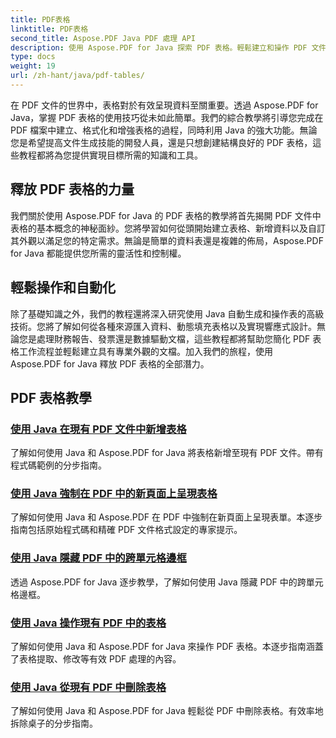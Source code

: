 ```yaml
---
title: PDF表格
linktitle: PDF表格
second_title: Aspose.PDF Java PDF 處理 API
description: 使用 Aspose.PDF for Java 探索 PDF 表格。輕鬆建立和操作 PDF 文件中的表格。
type: docs
weight: 19
url: /zh-hant/java/pdf-tables/
---
```


在 PDF 文件的世界中，表格對於有效呈現資料至關重要。透過 Aspose.PDF for Java，掌握 PDF 表格的使用技巧從未如此簡單。我們的綜合教學將引導您完成在 PDF 檔案中建立、格式化和增強表格的過程，同時利用 Java 的強大功能。無論您是希望提高文件生成技能的開發人員，還是只想創建結構良好的 PDF 表格，這些教程都將為您提供實現目標所需的知識和工具。

## 釋放 PDF 表格的力量

我們關於使用 Aspose.PDF for Java 的 PDF 表格的教學將首先揭開 PDF 文件中表格的基本概念的神秘面紗。您將學習如何從頭開始建立表格、新增資料以及自訂其外觀以滿足您的特定需求。無論是簡單的資料表還是複雜的佈局，Aspose.PDF for Java 都能提供您所需的靈活性和控制權。

## 輕鬆操作和自動化

除了基礎知識之外，我們的教程還將深入研究使用 Java 自動生成和操作表的高級技術。您將了解如何從各種來源匯入資料、動態填充表格以及實現響應式設計。無論您是處理財務報告、發票還是數據驅動文檔，這些教程都將幫助您簡化 PDF 表格工作流程並輕鬆建立具有專業外觀的文檔。加入我們的旅程，使用 Aspose.PDF for Java 釋放 PDF 表格的全部潛力。

## PDF 表格教學
### [使用 Java 在現有 PDF 文件中新增表格](./add-table-in-existing-pdf-document-using-java/)
了解如何使用 Java 和 Aspose.PDF for Java 將表格新增至現有 PDF 文件。帶有程式碼範例的分步指南。
### [使用 Java 強制在 PDF 中的新頁面上呈現表格](./force-table-rendering-on-new-page-in-pdf-using-java/)
了解如何使用 Java 和 Aspose.PDF 在 PDF 中強制在新頁面上呈現表單。本逐步指南包括原始程式碼和精確 PDF 文件格式設定的專家提示。
### [使用 Java 隱藏 PDF 中的跨單元格邊框](./hide-spanned-cell-border-in-pdf-using-java/)
透過 Aspose.PDF for Java 逐步教學，了解如何使用 Java 隱藏 PDF 中的跨單元格邊框。
### [使用 Java 操作現有 PDF 中的表格](./manipulate-tables-in-existing-pdf-using-java/)
了解如何使用 Java 和 Aspose.PDF for Java 來操作 PDF 表格。本逐步指南涵蓋了表格提取、修改等有效 PDF 處理的內容。
### [使用 Java 從現有 PDF 中刪除表格](./remove-tables-from-existing-pdf-using-java/)
了解如何使用 Java 和 Aspose.PDF for Java 輕鬆從 PDF 中刪除表格。有效率地拆除桌子的分步指南。